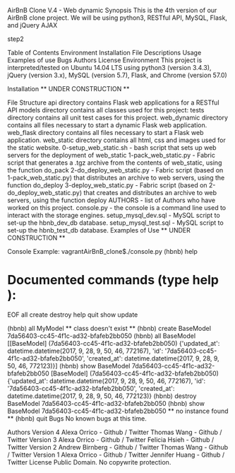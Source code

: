 AirBnB Clone V.4 - Web dynamic
Synopsis
This is the 4th version of our AirBnB clone project. We will be using python3, RESTful API, MySQL, Flask, and jQuery AJAX

step2

Table of Contents
Environment
Installation
File Descriptions
Usage
Examples of use
Bugs
Authors
License
Environment
This project is interpreted/tested on Ubuntu 14.04 LTS using python3 (version 3.4.3), jQuery (version 3.x), MySQL (version 5.7), Flask, and Chrome (version 57.0)

Installation
** UNDER CONSTRUCTION **

File Structure
api directory contains Flask web applications for a RESTful API
models directory contains all classes used for this project:
tests directory contains all unit test cases for this project.
web_dynamic directory contains all files necessary to start a dynamic Flask web application.
web_flask directory contains all files necessary to start a Flask web application.
web_static directory contains all html, css and images used for the static website.
0-setup_web_static.sh - bash script that sets up web servers for the deployment of web_static
1-pack_web_static.py - Fabric script that generates a .tgz archive from the contents of web_static, using the function do_pack
2-do_deploy_web_static.py - Fabric script (based on 1-pack_web_static.py) that distributes an archive to web servers, using the function do_deploy
3-deploy_web_static.py - Fabric script (based on 2-do_deploy_web_static.py) that creates and distributes an archive to web servers, using the function deploy
AUTHORS - list of Authors who have worked on this project.
console.py - the console is a command line used to interact with the storage engines.
setup_mysql_dev.sql - MySQL script to set-up the hbnb_dev_db database.
setup_mysql_test.sql - MySQL script to set-up the hbnb_test_db database.
Examples of Use
** UNDER CONSTRUCTION **

Console Example:
vagrantAirBnB_clone$./console.py
(hbnb) help

Documented commands (type help <topic>):
========================================
EOF  all  create  destroy  help  quit  show  update

(hbnb) all MyModel
** class doesn't exist **
(hbnb) create BaseModel
7da56403-cc45-4f1c-ad32-bfafeb2bb050
(hbnb) all BaseModel
[[BaseModel] (7da56403-cc45-4f1c-ad32-bfafeb2bb050) {'updated_at': datetime.datetime(2017, 9, 28, 9, 50, 46, 772167), 'id': '7da56403-cc45-4f1c-ad32-bfafeb2bb050', 'created_at': datetime.datetime(2017, 9, 28, 9, 50, 46, 772123)}]
(hbnb) show BaseModel 7da56403-cc45-4f1c-ad32-bfafeb2bb050
[BaseModel] (7da56403-cc45-4f1c-ad32-bfafeb2bb050) {'updated_at': datetime.datetime(2017, 9, 28, 9, 50, 46, 772167), 'id': '7da56403-cc45-4f1c-ad32-bfafeb2bb050', 'created_at': datetime.datetime(2017, 9, 28, 9, 50, 46, 772123)}
(hbnb) destroy BaseModel 7da56403-cc45-4f1c-ad32-bfafeb2bb050
(hbnb) show BaseModel 7da56403-cc45-4f1c-ad32-bfafeb2bb050
** no instance found **
(hbnb) quit
Bugs
No known bugs at this time.

Authors
Version 4
Alexa Orrico - Github / Twitter
Thomas Wang - Github / Twitter
Version 3
Alexa Orrico - Github / Twitter
Felicia Hsieh - Github / Twitter
Version 2
Andrew Birnberg - Github / Twitter
Thomas Wang - Github / Twitter
Version 1
Alexa Orrico - Github / Twitter
Jennifer Huang - Github / Twitter
License
Public Domain. No copywrite protection.
